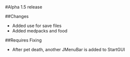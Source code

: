 #Alpha 1.5 release

##Changes
 * Added use for save files
 * Added medpacks and food

##Requires Fixing
 * After pet death, another JMenuBar is added to StartGUI